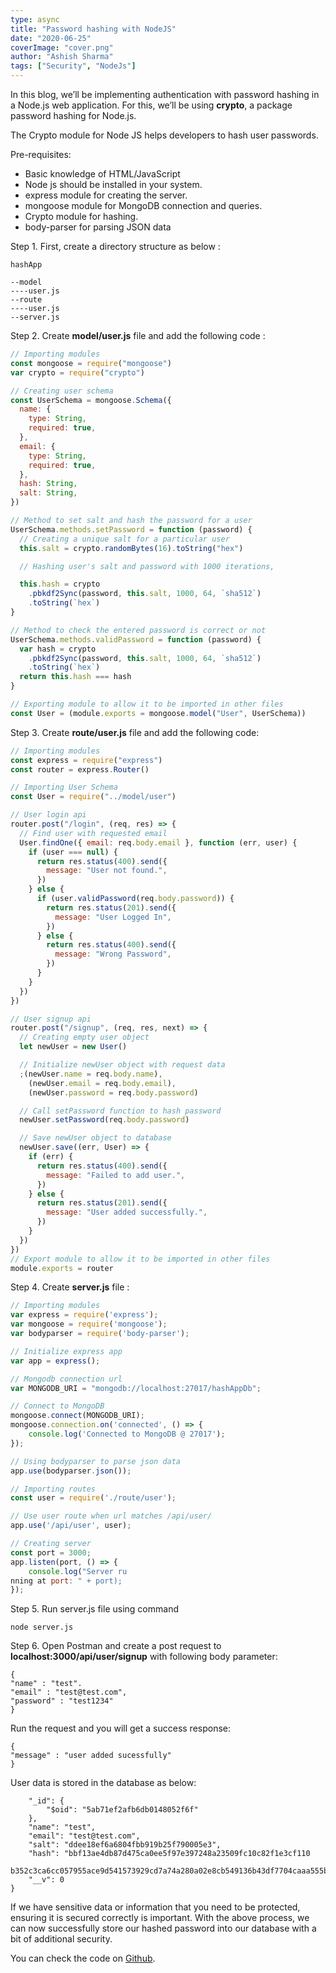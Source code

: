 ```yaml
---
type: async
title: "Password hashing with NodeJS"
date: "2020-06-25"
coverImage: "cover.png"
author: "Ashish Sharma"
tags: ["Security", "NodeJs"]
---
```


In this blog, we’ll be implementing authentication with password hashing in a Node.js web application. For this, we’ll be using **crypto**, a package password hashing for Node.js.

The Crypto module for Node JS helps developers to hash user passwords.

Pre-requisites:

- Basic knowledge of HTML/JavaScript
- Node js should be installed in your system.
- express module for creating the server.
- mongoose module for MongoDB connection and queries.
- Crypto module for hashing.
- body-parser for parsing JSON data

Step 1. First, create a directory structure as below :

<code>hashApp</code></strong>

```
--model
----user.js
--route
----user.js
--server.js

```

Step 2. Create **model/user.js** file and add the following code :

```js
// Importing modules
const mongoose = require("mongoose")
var crypto = require("crypto")

// Creating user schema
const UserSchema = mongoose.Schema({
  name: {
    type: String,
    required: true,
  },
  email: {
    type: String,
    required: true,
  },
  hash: String,
  salt: String,
})

// Method to set salt and hash the password for a user
UserSchema.methods.setPassword = function (password) {
  // Creating a unique salt for a particular user
  this.salt = crypto.randomBytes(16).toString("hex")

  // Hashing user's salt and password with 1000 iterations,

  this.hash = crypto
    .pbkdf2Sync(password, this.salt, 1000, 64, `sha512`)
    .toString(`hex`)
}

// Method to check the entered password is correct or not
UserSchema.methods.validPassword = function (password) {
  var hash = crypto
    .pbkdf2Sync(password, this.salt, 1000, 64, `sha512`)
    .toString(`hex`)
  return this.hash === hash
}

// Exporting module to allow it to be imported in other files
const User = (module.exports = mongoose.model("User", UserSchema))
```

Step 3. Create **route/user.js** file and add the following code:

```js
// Importing modules
const express = require("express")
const router = express.Router()

// Importing User Schema
const User = require("../model/user")

// User login api
router.post("/login", (req, res) => {
  // Find user with requested email
  User.findOne({ email: req.body.email }, function (err, user) {
    if (user === null) {
      return res.status(400).send({
        message: "User not found.",
      })
    } else {
      if (user.validPassword(req.body.password)) {
        return res.status(201).send({
          message: "User Logged In",
        })
      } else {
        return res.status(400).send({
          message: "Wrong Password",
        })
      }
    }
  })
})

// User signup api
router.post("/signup", (req, res, next) => {
  // Creating empty user object
  let newUser = new User()

  // Initialize newUser object with request data
  ;(newUser.name = req.body.name),
    (newUser.email = req.body.email),
    (newUser.password = req.body.password)

  // Call setPassword function to hash password
  newUser.setPassword(req.body.password)

  // Save newUser object to database
  newUser.save((err, User) => {
    if (err) {
      return res.status(400).send({
        message: "Failed to add user.",
      })
    } else {
      return res.status(201).send({
        message: "User added successfully.",
      })
    }
  })
})
// Export module to allow it to be imported in other files
module.exports = router
```

Step 4. Create **server.js** file :

```js
// Importing modules
var express = require('express');
var mongoose = require('mongoose');
var bodyparser = require('body-parser');

// Initialize express app
var app = express();

// Mongodb connection url
var MONGODB_URI = "mongodb://localhost:27017/hashAppDb";

// Connect to MongoDB
mongoose.connect(MONGODB_URI);
mongoose.connection.on('connected', () => {
    console.log('Connected to MongoDB @ 27017');
});

// Using bodyparser to parse json data
app.use(bodyparser.json());

// Importing routes
const user = require('./route/user');

// Use user route when url matches /api/user/
app.use('/api/user', user);

// Creating server
const port = 3000;
app.listen(port, () => {
    console.log("Server ru
nning at port: " + port);
});
```

Step 5. Run server.js file using command

```
node server.js
```

Step 6. Open Postman and create a post request to **localhost:3000/api/user/signup** with following body parameter:

```
{
"name" : "test".
"email" : "test@test.com",
"password" : "test1234"
}
```

Run the request and you will get a success response:

```
{
"message" : "user added sucessfully"
}
```

User data is stored in the database as below:

```
    "_id": {
        "$oid": "5ab71ef2afb6db0148052f6f"
    },
    "name": "test",
    "email": "test@test.com",
    "salt": "ddee18ef6a6804fbb919b25f790005e3",
    "hash": "bbf13ae4db87d475ca0ee5f97e397248a23509fc10c82f1e3cf110
     b352c3ca6cc057955ace9d541573929cd7a74a280a02e8cb549136b43df7704caaa555b38a",
    "__v": 0
}
```

If we have sensitive data or information that you need to be protected, ensuring it is secured correctly is important. With the above process, we can now successfully store our hashed password into our database with a bit of additional security.

You can check the code on [Github](https://github.com/LoginRadius/engineering-blog-samples/tree/master/NodeJs/PasswordHasingNodejs).
